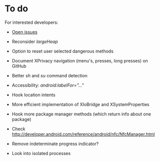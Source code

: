 To do
=====

For interested developers:

* [Open issues](https://github.com/M66B/XPrivacy/issues?state=open)

* Reconsider *largeHeap*
* Option to reset user selected dangerous methods
* Document XPrivacy navigation (menu's, presses, long presses) on GitHub
* Better *sh* and *su* command detection
* Accessibility: *android:labelFor="..."*
* Hook location intents
* More efficient implementation of XIoBridge and XSystemProperties
* Hook more package manager methods (which return info about one package)
* Check http://developer.android.com/reference/android/nfc/NfcManager.html
* Remove indeterminate progress indicator?
* Look into isolated processes
